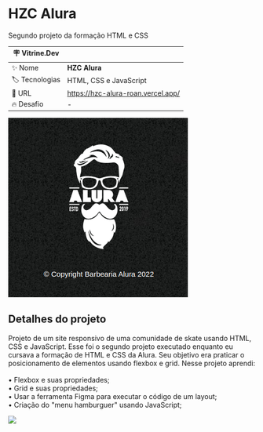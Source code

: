 # HZC Alura

Segundo projeto da formação HTML e CSS 

| :placard: Vitrine.Dev |     |
| -------------  | --- |
| :sparkles: Nome        | **HZC Alura**
| :label: Tecnologias | HTML, CSS e JavaScript
| :rocket: URL         | https://hzc-alura-roan.vercel.app/
| :fire: Desafio     | -


![](https://raw.githubusercontent.com/guilhermeSilva94/barbearia-alura/master/img/logoSite.png#vitrinedev)

## Detalhes do projeto

Projeto de um site responsivo de uma comunidade de skate usando HTML, CSS e JavaScript. 
Esse foi o segundo projeto executado enquanto eu cursava a formação de HTML e CSS da Alura. 
Seu objetivo era praticar o posicionamento de elementos usando flexbox e grid. Nesse projeto aprendi:<br>
<br>• Flexbox e suas propriedades; <br>
• Grid e suas propriedades; <br>
• Usar a ferramenta Figma para executar o código de um layout; <br>
• Criação do "menu hamburguer" usando JavaScript; <br>



![](https://raw.githubusercontent.com/guilhermeSilva94/barbearia-alura/master/img/P%C3%A1gina1.png)

